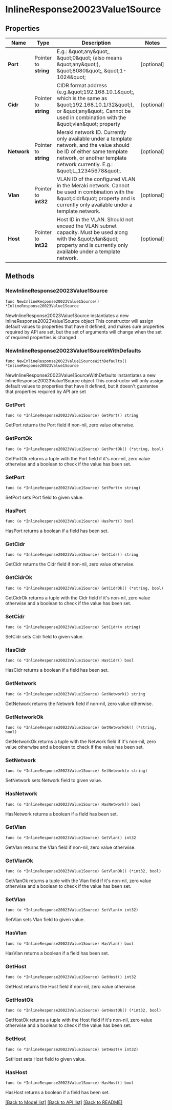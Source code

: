 # InlineResponse20023Value1Source

## Properties

Name | Type | Description | Notes
------------ | ------------- | ------------- | -------------
**Port** | Pointer to **string** | E.g.: \&quot;any\&quot;, \&quot;0\&quot; (also means \&quot;any\&quot;), \&quot;8080\&quot;, \&quot;1-1024\&quot; | [optional] 
**Cidr** | Pointer to **string** | CIDR format address (e.g.\&quot;192.168.10.1\&quot;, which is the same as \&quot;192.168.10.1/32\&quot;), or \&quot;any\&quot;. Cannot be used in combination with the \&quot;vlan\&quot; property | [optional] 
**Network** | Pointer to **string** | Meraki network ID. Currently only available under a template network, and the value should be ID of either same template network, or another template network currently. E.g.: \&quot;L_12345678\&quot;. | [optional] 
**Vlan** | Pointer to **int32** | VLAN ID of the configured VLAN in the Meraki network. Cannot be used in combination with the \&quot;cidr\&quot; property and is currently only available under a template network. | [optional] 
**Host** | Pointer to **int32** | Host ID in the VLAN. Should not exceed the VLAN subnet capacity. Must be used along with the \&quot;vlan\&quot; property and is currently only available under a template network. | [optional] 

## Methods

### NewInlineResponse20023Value1Source

`func NewInlineResponse20023Value1Source() *InlineResponse20023Value1Source`

NewInlineResponse20023Value1Source instantiates a new InlineResponse20023Value1Source object
This constructor will assign default values to properties that have it defined,
and makes sure properties required by API are set, but the set of arguments
will change when the set of required properties is changed

### NewInlineResponse20023Value1SourceWithDefaults

`func NewInlineResponse20023Value1SourceWithDefaults() *InlineResponse20023Value1Source`

NewInlineResponse20023Value1SourceWithDefaults instantiates a new InlineResponse20023Value1Source object
This constructor will only assign default values to properties that have it defined,
but it doesn't guarantee that properties required by API are set

### GetPort

`func (o *InlineResponse20023Value1Source) GetPort() string`

GetPort returns the Port field if non-nil, zero value otherwise.

### GetPortOk

`func (o *InlineResponse20023Value1Source) GetPortOk() (*string, bool)`

GetPortOk returns a tuple with the Port field if it's non-nil, zero value otherwise
and a boolean to check if the value has been set.

### SetPort

`func (o *InlineResponse20023Value1Source) SetPort(v string)`

SetPort sets Port field to given value.

### HasPort

`func (o *InlineResponse20023Value1Source) HasPort() bool`

HasPort returns a boolean if a field has been set.

### GetCidr

`func (o *InlineResponse20023Value1Source) GetCidr() string`

GetCidr returns the Cidr field if non-nil, zero value otherwise.

### GetCidrOk

`func (o *InlineResponse20023Value1Source) GetCidrOk() (*string, bool)`

GetCidrOk returns a tuple with the Cidr field if it's non-nil, zero value otherwise
and a boolean to check if the value has been set.

### SetCidr

`func (o *InlineResponse20023Value1Source) SetCidr(v string)`

SetCidr sets Cidr field to given value.

### HasCidr

`func (o *InlineResponse20023Value1Source) HasCidr() bool`

HasCidr returns a boolean if a field has been set.

### GetNetwork

`func (o *InlineResponse20023Value1Source) GetNetwork() string`

GetNetwork returns the Network field if non-nil, zero value otherwise.

### GetNetworkOk

`func (o *InlineResponse20023Value1Source) GetNetworkOk() (*string, bool)`

GetNetworkOk returns a tuple with the Network field if it's non-nil, zero value otherwise
and a boolean to check if the value has been set.

### SetNetwork

`func (o *InlineResponse20023Value1Source) SetNetwork(v string)`

SetNetwork sets Network field to given value.

### HasNetwork

`func (o *InlineResponse20023Value1Source) HasNetwork() bool`

HasNetwork returns a boolean if a field has been set.

### GetVlan

`func (o *InlineResponse20023Value1Source) GetVlan() int32`

GetVlan returns the Vlan field if non-nil, zero value otherwise.

### GetVlanOk

`func (o *InlineResponse20023Value1Source) GetVlanOk() (*int32, bool)`

GetVlanOk returns a tuple with the Vlan field if it's non-nil, zero value otherwise
and a boolean to check if the value has been set.

### SetVlan

`func (o *InlineResponse20023Value1Source) SetVlan(v int32)`

SetVlan sets Vlan field to given value.

### HasVlan

`func (o *InlineResponse20023Value1Source) HasVlan() bool`

HasVlan returns a boolean if a field has been set.

### GetHost

`func (o *InlineResponse20023Value1Source) GetHost() int32`

GetHost returns the Host field if non-nil, zero value otherwise.

### GetHostOk

`func (o *InlineResponse20023Value1Source) GetHostOk() (*int32, bool)`

GetHostOk returns a tuple with the Host field if it's non-nil, zero value otherwise
and a boolean to check if the value has been set.

### SetHost

`func (o *InlineResponse20023Value1Source) SetHost(v int32)`

SetHost sets Host field to given value.

### HasHost

`func (o *InlineResponse20023Value1Source) HasHost() bool`

HasHost returns a boolean if a field has been set.


[[Back to Model list]](../README.md#documentation-for-models) [[Back to API list]](../README.md#documentation-for-api-endpoints) [[Back to README]](../README.md)


